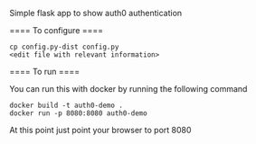Simple flask app to show auth0 authentication

==== To configure ====
```
cp config.py-dist config.py
<edit file with relevant information>
```

==== To run ====

You can run this with docker by running the following command

```
docker build -t auth0-demo .
docker run -p 8080:8080 auth0-demo
```

At this point just point your browser to port 8080
